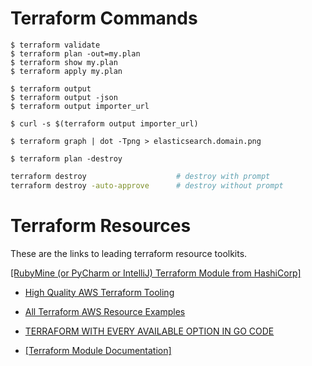 
# Terraform Commands


    $ terraform validate
    $ terraform plan -out=my.plan
    $ terraform show my.plan
    $ terraform apply my.plan

    $ terraform output
    $ terraform output -json
    $ terraform output importer_url

    $ curl -s $(terraform output importer_url)

    $ terraform graph | dot -Tpng > elasticsearch.domain.png

    $ terraform plan -destroy

```bash
terraform destroy                    # destroy with prompt
terraform destroy -auto-approve      # destroy without prompt
```





# Terraform Resources

These are the links to leading terraform resource toolkits.

[[RubyMine (or PyCharm or IntelliJ) Terraform Module from HashiCorp]](https://www.terraform.io/docs/modules/usage.html)

- [High Quality AWS Terraform Tooling](https://github.com/skyscrapers)

- [All Terraform AWS Resource Examples](https://github.com/terraform-aws-modules)

- [TERRAFORM WITH EVERY AVAILABLE OPTION IN GO CODE](https://github.com/terraform-providers/terraform-provider-aws/tree/master/aws)

- [[Terraform Module Documentation]](https://www.terraform.io/docs/modules/usage.html)